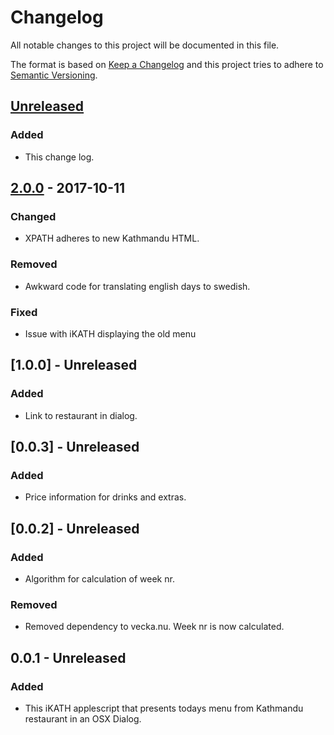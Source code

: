# Changelog
All notable changes to this project will be documented in this file.

The format is based on [Keep a Changelog](http://keepachangelog.com/en/1.0.0/)
and this project tries to adhere to [Semantic Versioning](http://semver.org/spec/v2.0.0.html).

## [Unreleased]

### Added
- This change log. 


## [2.0.0] - 2017-10-11

### Changed
- XPATH adheres to new Kathmandu HTML.

### Removed
- Awkward code for translating english days to swedish.

### Fixed
- Issue with iKATH displaying the old menu

## [1.0.0] - Unreleased

### Added
- Link to restaurant in dialog.

## [0.0.3] - Unreleased
### Added
- Price information for drinks and extras.

## [0.0.2] - Unreleased

### Added
- Algorithm for calculation of week nr.

### Removed
- Removed dependency to vecka.nu. Week nr is now calculated.

## 0.0.1 - Unreleased
### Added
- This iKATH applescript that presents todays menu from Kathmandu restaurant in an OSX Dialog.


[Unreleased]: https://github.com/emisel/ikath
[2.0.0]: https://github.com/emisel/ikath/releases/tag/v2.0.0
